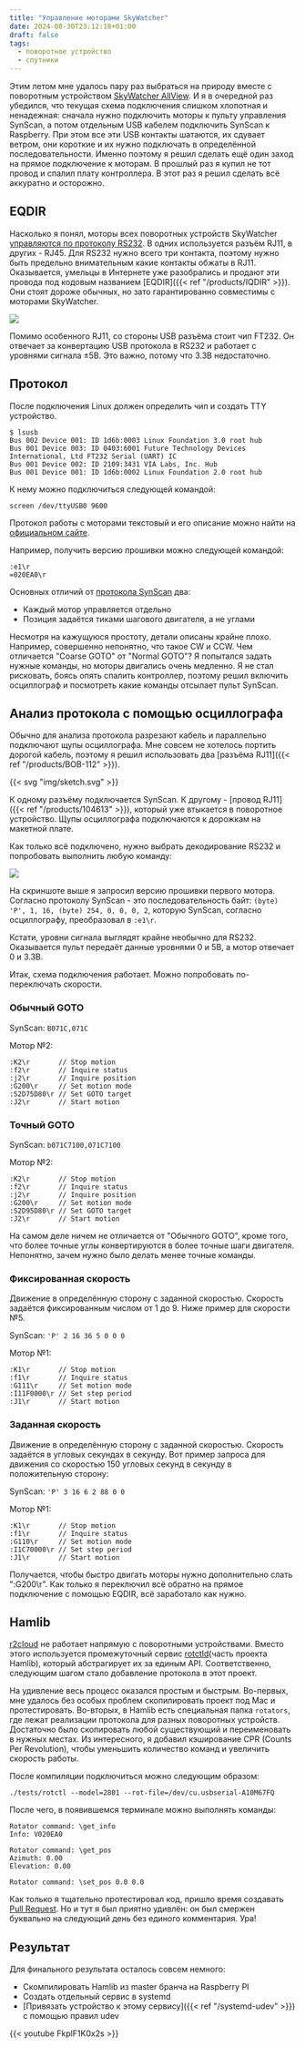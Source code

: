 ```yaml
---
title: "Управление моторами SkyWatcher"
date: 2024-08-30T23:12:18+01:00
draft: false
tags:
  - поворотное устройство
  - спутники
---
```


Этим летом мне удалось пару раз выбраться на природу вместе с поворотным устройством [SkyWatcher AllView](http://skywatcher.com/product/allview-mount/). И я в очередной раз убедился, что текущая схема подключения слишком хлопотная и ненадежная: сначала нужно подключить моторы к пульту управления SynScan, а потом отдельным USB кабелем подключить SynScan к Raspberry. При этом все эти USB контакты шатаются, их сдувает ветром, они короткие и их нужно подключать в определённой последовательности. Именно поэтому я решил сделать ещё один заход на прямое подключение к моторам. В прошлый раз я купил не тот провод и спалил плату контроллера. В этот раз я решил сделать всё аккуратно и осторожно. 

## EQDIR

Насколько я понял, моторы всех поворотных устройств SkyWatcher [управляются по протоколу RS232](https://eq-mod.sourceforge.net/eqdirect2.htm). В одних используется разъём RJ11, в других - RJ45. Для RS232 нужно всего три контакта, поэтому нужно быть предельно внимательным какие контакты обжаты в RJ11. Оказывается, умельцы в Интернете уже разобрались и продают эти провода под кодовым названием [EQDIR]({{< ref "/products/IQDIR" >}}). Они стоят дороже обычных, но зато гарантированно совместимы с моторами SkyWatcher.

![](img/1.jpg)

Помимо особенного RJ11, со стороны USB разъёма стоит чип FT232. Он отвечает за конвертацию USB протокола в RS232 и работает с уровнями сигнала ±5В. Это важно, потому что 3.3В недостаточно.

## Протокол

После подключения Linux должен определить чип и создать TTY устройство.

```
$ lsusb
Bus 002 Device 001: ID 1d6b:0003 Linux Foundation 3.0 root hub
Bus 001 Device 003: ID 0403:6001 Future Technology Devices International, Ltd FT232 Serial (UART) IC
Bus 001 Device 002: ID 2109:3431 VIA Labs, Inc. Hub
Bus 001 Device 001: ID 1d6b:0002 Linux Foundation 2.0 root hub
```

К нему можно подключиться следующей командой:

```
screen /dev/ttyUSB0 9600
```

Протокол работы с моторами текстовый и его описание можно найти на [официальном сайте](/products/skywatcher-allview/docs/motor_controller_protocol.pdf).

Например, получить версию прошивки можно следующей командой:

```
:e1\r
=020EA0\r
```

Основных отличий от [протокола SynScan](/products/skywatcher-allview/docs/synscan_protocol.pdf) два:

 * Каждый мотор управляется отдельно
 * Позиция задаётся тиками шагового двигателя, а не углами

Несмотря на кажущуюся простоту, детали описаны крайне плохо. Например, совершенно непонятно, что такое CW и CCW. Чем отличается "Coarse GOTO" от "Normal GOTO"? Я попытался задать нужные команды, но моторы двигались очень медленно. Я не стал рисковать, боясь опять спалить контроллер, поэтому решил включить осциллограф и посмотреть какие команды отсылает пульт SynScan.

## Анализ протокола с помощью осциллографа

Обычно для анализа протокола разрезают кабель и параллельно подключают щупы осциллографа. Мне совсем не хотелось портить дорогой кабель, поэтому я решил использовать два [разъёма RJ11]({{< ref "/products/BOB-112" >}}).

{{< svg "img/sketch.svg" >}}

К одному разъёму подключается SynScan. К другому - [провод RJ11]({{< ref "/products/104613" >}}), который уже втыкается в поворотное устройство. Щупы осциллографа подключаются к дорожкам на макетной плате.

Как только всё подключено, нужно выбрать декодирование RS232 и попробовать выполнить любую команду:

![](img/rigol.png)

На скриншоте выше я запросил версию прошивки первого мотора. Согласно протоколу SynScan - это последовательность байт: ```(byte) 'P', 1, 16, (byte) 254, 0, 0, 0, 2```, которую SynScan, согласно осциллографу, преобразовал в ```:e1\r```.

Кстати, уровни сигнала выглядят крайне необычно для RS232. Оказывается пульт передаёт данные уровнями 0 и 5В, а мотор отвечает 0 и 3.3В.

Итак, схема подключения работает. Можно попробовать по-переключать скорости.

### Обычный GOTO  

SynScan: ```B071C,071C``` 

Мотор №2:

```
:K2\r		// Stop motion
:f2\r		// Inquire status
:j2\r		// Inquire position
:G200\r		// Set motion mode
:S2D75D80\r	// Set GOTO target
:J2\r		// Start motion
```

### Точный GOTO

SynScan: ```b071C7100,071C7100``` 

Мотор №2:

```
:K2\r		// Stop motion
:f2\r		// Inquire status
:j2\r		// Inquire position
:G200\r		// Set motion mode
:S2D95D80\r	// Set GOTO target
:J2\r		// Start motion
```

На самом деле ничем не отличается от "Обычного GOTO", кроме того, что более точные углы конвертируются в более точные шаги двигателя. Непонятно, зачем нужно было делать менее точные команды.

### Фиксированная скорость

Движение в определённую сторону с заданной скоростью. Скорость задаётся фиксированным числом от 1 до 9. Ниже пример для скорости №5.

SynScan: ```'P' 2 16 36 5 0 0 0``` 

Мотор №1:

```
:K1\r		// Stop motion
:f1\r		// Inquire status
:G111\r		// Set motion mode
:I11F0000\r	// Set step period
:J1\r		// Start motion
```

### Заданная скорость

Движение в определённую сторону с заданной скоростью. Скорость задаётся в угловых секундах в секунду. Вот пример запроса для движения со скоростью 150 угловых секунд в секунду в положительную сторону:

SynScan: ```'P' 3 16 6 2 88 0 0``` 

Мотор №1:

```
:K1\r		// Stop motion
:f1\r		// Inquire status
:G110\r		// Set motion mode
:I1C70000\r	// Set step period
:J1\r		// Start motion
```

Получается, чтобы быстро двигать моторы нужно дополнительно слать ":G200\r". Как только я переключил всё обратно на прямое подключение с помощью EQDIR, всё заработало как нужно.

## Hamlib

[r2cloud](https://github.com/dernasherbrezon/r2cloud) не работает напрямую с поворотными устройствами. Вместо этого используется промежуточный сервис [rotctld](https://manpages.ubuntu.com/manpages/trusty/man8/rotctld.8.html)(часть проекта Hamlib), который абстрагирует их за единым API. Соответственно, следующим шагом стало добавление протокола в этот проект.

На удивление весь процесс оказался простым и быстрым. Во-первых, мне удалось без особых проблем скопилировать проект под Mac и протестировать. Во-вторых, в Hamlib есть специальная папка ```rotators```, где лежат реализации протокола для разных поворотных устройств. Достаточно было скопировать любой существующий и переименовать в нужных местах. Из интересного, я добавил кэширование CPR (Counts Per Revolution), чтобы уменьшить количество команд и увеличить скорость работы.

После компиляции подключиться можно следующим образом:

```
./tests/rotctl --model=2801 --rot-file=/dev/cu.usbserial-A10M67FQ
```

После чего, в появившемся терминале можно выполнять команды:

```
Rotator command: \get_info
Info: V020EA0

Rotator command: \get_pos
Azimuth: 0.00
Elevation: 0.00

Rotator command: \set_pos 0.0 0.0
```

Как только я тщательно протестировал код, пришло время создавать [Pull Request](https://github.com/Hamlib/Hamlib/pull/1603). Но и тут я был приятно удивлён: он был смержен буквально на следующий день без единого комментария. Ура!

## Результат

Для финального результата осталось совсем немного:

 * Скомпилировать Hamlib из master бранча на Raspberry PI
 * Создать отдельный сервис в systemd
 * [Привязать устройство к этому сервису]({{< ref "/systemd-udev" >}}) с помощью правил udev

{{< youtube FkplF1K0x2s >}}
